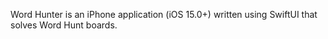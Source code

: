 Word Hunter is an iPhone application (iOS 15.0+) written using SwiftUI that solves Word Hunt boards.
